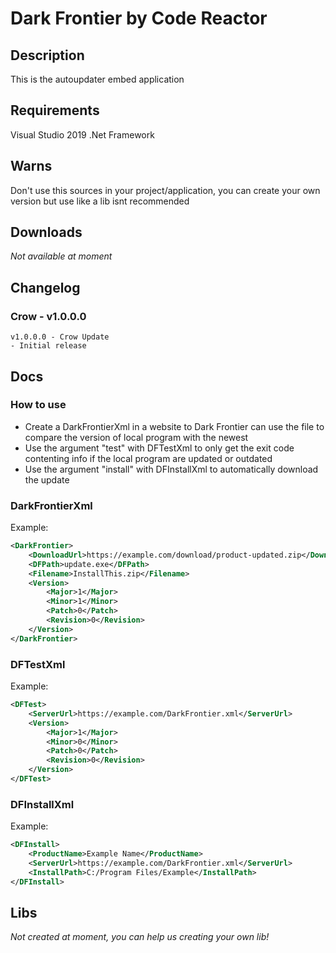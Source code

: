 # Dark Frontier by Code Reactor

## Description

This is the autoupdater embed application

## Requirements

Visual Studio 2019
.Net Framework

## Warns

Don't use this sources in your project/application, you can create your own version but use like a lib isnt recommended

## Downloads

*Not available at moment*

## Changelog

### Crow - v1.0.0.0
```
v1.0.0.0 - Crow Update
- Initial release
```

## Docs

### How to use

- Create a DarkFrontierXml in a website to Dark Frontier can use the file to compare the version of local program with the newest
- Use the argument "test" with DFTestXml to only get the exit code contenting info if the local program are updated or outdated
- Use the argument "install" with DFInstallXml to automatically download the update

### DarkFrontierXml

Example:
```xml
<DarkFrontier>
	<DownloadUrl>https://example.com/download/product-updated.zip</DownloadUrl>
	<DFPath>update.exe</DFPath>
	<Filename>InstallThis.zip</Filename>
	<Version>
		<Major>1</Major>
		<Minor>1</Minor>
		<Patch>0</Patch>
		<Revision>0</Revision>
	</Version>
</DarkFrontier>
```

### DFTestXml

Example:
```xml
<DFTest>
	<ServerUrl>https://example.com/DarkFrontier.xml</ServerUrl>
	<Version>
		<Major>1</Major>
		<Minor>0</Minor>
		<Patch>0</Patch>
		<Revision>0</Revision>
	</Version>
</DFTest>
```

### DFInstallXml

Example:
```xml
<DFInstall>
	<ProductName>Example Name</ProductName>
	<ServerUrl>https://example.com/DarkFrontier.xml</ServerUrl>
	<InstallPath>C:/Program Files/Example</InstallPath>
</DFInstall>
```

## Libs

*Not created at moment, you can help us creating your own lib!*